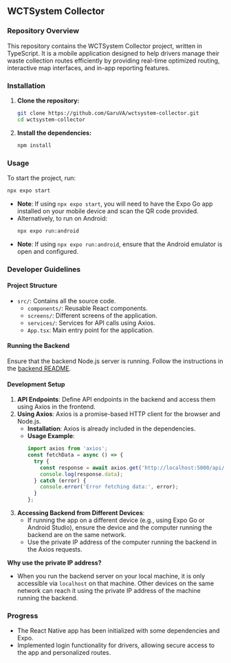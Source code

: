 ## WCTSystem Collector

### Repository Overview
This repository contains the WCTSystem Collector project, written in TypeScript. It is a mobile application designed to help drivers manage their waste collection routes efficiently by providing real-time optimized routing, interactive map interfaces, and in-app reporting features.

### Installation
1. **Clone the repository:**
    ```sh
    git clone https://github.com/GaruVA/wctsystem-collector.git
    cd wctsystem-collector
    ```

2. **Install the dependencies:**
    ```sh
    npm install
    ```

### Usage
To start the project, run:
```sh
npx expo start
```
- **Note**: If using `npx expo start`, you will need to have the Expo Go app installed on your mobile device and scan the QR code provided.
- Alternatively, to run on Android:
    ```sh
    npx expo run:android
    ```
- **Note**: If using `npx expo run:android`, ensure that the Android emulator is open and configured.

### Developer Guidelines
#### Project Structure
- `src/`: Contains all the source code.
  - `components/`: Reusable React components.
  - `screens/`: Different screens of the application.
  - `services/`: Services for API calls using Axios.
  - `App.tsx`: Main entry point for the application.

#### Running the Backend
Ensure that the backend Node.js server is running. Follow the instructions in the [backend README](https://github.com/GaruVA/wctsystem-backend/blob/master/README.md).

#### Development Setup
1. **API Endpoints**: Define API endpoints in the backend and access them using Axios in the frontend.
2. **Using Axios**: Axios is a promise-based HTTP client for the browser and Node.js.
    - **Installation**: Axios is already included in the dependencies.
    - **Usage Example**:
      ```typescript
      import axios from 'axios';
      const fetchData = async () => {
        try {
          const response = await axios.get('http://localhost:5000/api/bins');
          console.log(response.data);
        } catch (error) {
          console.error('Error fetching data:', error);
        }
      };
      ```
3. **Accessing Backend from Different Devices**:
    - If running the app on a different device (e.g., using Expo Go or Android Studio), ensure the device and the computer running the backend are on the same network.
    - Use the private IP address of the computer running the backend in the Axios requests.

**Why use the private IP address?**
- When you run the backend server on your local machine, it is only accessible via `localhost` on that machine. Other devices on the same network can reach it using the private IP address of the machine running the backend.

### Progress
- The React Native app has been initialized with some dependencies and Expo.
- Implemented login functionality for drivers, allowing secure access to the app and personalized routes.
